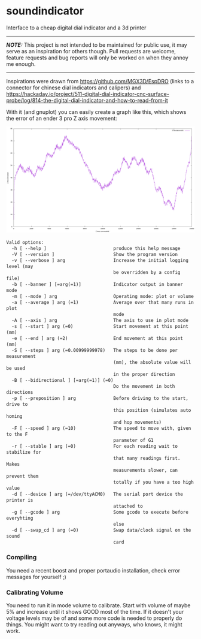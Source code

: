 # soundindicator
Interface to a cheap digital dial indicator and a 3d printer

---

***NOTE:***
This project is not intended to be maintained for public use, it may serve as an inspiration for others though. 
Pull requests are welcome, feature requests and bug reports will only be worked on when they annoy me enough.

---

Inspirations were drawn from https://github.com/MGX3D/EspDRO (links to a connector for chinese dial indicators and calipers) and https://hackaday.io/project/511-digital-dial-indicator-cnc-surface-probe/log/814-the-digital-dial-indicator-and-how-to-read-from-it

With it (and gnuplot) you can easily create a graph like this, which shows the error of an ender 3 pro Z axis movement:


![](img/fine_20mm_flat.png)

```
Valid options:
  -h [ --help ]                         produce this help message
  -V [ --version ]                      Show the program version
  -v [ --verbose ] arg                  Increase the initial logging level (may
                                        be overridden by a config file)
  -b [ --banner ] [=arg(=1)]            Indicator output in banner mode
  -m [ --mode ] arg                     Operating mode: plot or volume
  -a [ --average ] arg (=1)             Average over that many runs in plot 
                                        mode
  -A [ --axis ] arg                     The axis to use in plot mode
  -s [ --start ] arg (=0)               Start movement at this point (mm)
  -e [ --end ] arg (=2)                 End movement at this point (mm)
  -S [ --steps ] arg (=0.00999999978)   The steps to be done per measurement 
                                        (mm), the absolute value will be used 
                                        in the proper direction
  -B [ --bidirectional ] [=arg(=1)] (=0)
                                        Do the movement in both directions
  -p [ --preposition ] arg              Before driving to the start, drive to 
                                        this position (simulates auto homing 
                                        and hop movements)
  -F [ --speed ] arg (=10)              The speed to move with, given to the F 
                                        parameter of G1
  -r [ --stable ] arg (=0)              For each reading wait to stabilize for 
                                        that many readings first. Makes 
                                        measurements slower, can prevent them 
                                        totally if you have a too high value
  -d [ --device ] arg (=/dev/ttyACM0)   The serial port device the printer is 
                                        attached to
  -g [ --gcode ] arg                    Some gcode to execute before everyhting
                                        else
  -d [ --swap_cd ] arg (=0)             Swap data/clock signal on the sound 
                                        card

```

### Compiling
You need a recent boost and proper portaudio installation, check error messages for yourself ;)

### Calibrating Volume

You need to run it in mode volume to calibrate. Start with volume of maybe 5% and increase until it shows GOOD most of
the time. If it doesn't your voltage levels may be of and some more code is needed to properly do things. You might want
to try reading out anyways, who knows, it might work.
